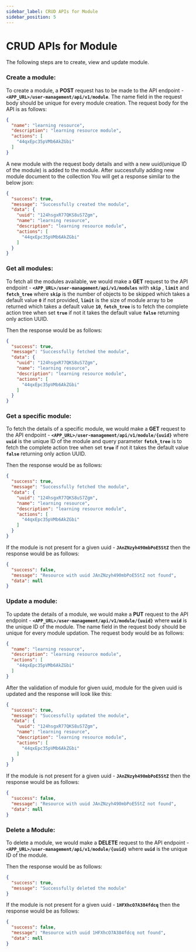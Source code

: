 ```yaml
---
sidebar_label: CRUD APIs for Module
sidebar_position: 5
---
```


# CRUD APIs for Module

The following steps are to create, view and update module.


### Create a module:

To create a module, a **POST** request has to be made to the API endpoint - **`<APP_URL>/user-management/api/v1/module`**. The name field in the request body should be unique for every module creation.
The request body for the API is as follows:

```json
{
  "name": "learning resource",
  "description": "learning resource module",
  "actions": [
    "44qxEpc35pVMb6AkZGbi"
  ]
}
```

A new module with the request body details and with a new uuid(unique ID of the module) is added to the module. After successfully adding new module document to the collection You will get a response similar to the below json:

```json
{
  "success": true,
  "message": "Successfully created the module",
  "data": {
    "uuid": "124hsgxR77QKS8uS7Zgm",
    "name": "learning resource",
    "description": "learning resource module",
    "actions": [
      "44qxEpc35pVMb6AkZGbi"
    ]
  }
}
```

### Get all modules:

To fetch all the modules available, we would make a **GET** request to the API endpoint - **`<APP_URL>/user-management/api/v1/modules`** with **`skip`** , **`limit`** and **`fetch_tree`** where **`skip`** is the number of objects to be skipped which takes a default value **`0`** if not provided, **`limit`** is the size of module array to be returned which takes a default value **`10`**, **`fetch_tree`** is to fetch the complete action tree when set **`true`** if not it takes the default value **`false`** returning only action UUID.


Then the response would be as follows: 

```json
{
  "success": true,
  "message": "Successfully fetched the module",
  "data": {
    "uuid": "124hsgxR77QKS8uS7Zgm",
    "name": "learning resource",
    "description": "learning resource module",
    "actions": [
      "44qxEpc35pVMb6AkZGbi"
    ]
  }
}
```

### Get a specific module:

To fetch the details of a specific module, we would make a **GET** request to the API endpoint - **`<APP_URL>/user-management/api/v1/module/{uuid}`** where **`uuid`** is the unique ID of the module and query parameter **`fetch_tree`** is to fetch the complete action tree when set **`true`** if not it takes the default value **`false`** returning only action UUID.

Then the response would be as follows: 

```json
{
  "success": true,
  "message": "Successfully fetched the module",
  "data": {
    "uuid": "124hsgxR77QKS8uS7Zgm",
    "name": "learning resource",
    "description": "learning resource module",
    "actions": [
      "44qxEpc35pVMb6AkZGbi"
    ]
  }
}
```

If the module is not present for a given uuid - **`JAnZNzyh490mbPoE5StZ`** then the response would be as follows:

```json
{
  "success": false,
  "message": "Resource with uuid JAnZNzyh490mbPoE5StZ not found",
  "data": null
}
```

### Update a module:

To update the details of a module, we would make a **PUT** request to the API endpoint - **`<APP_URL>/user-management/api/v1/module/{uuid}`** where **`uuid`** is the unique ID of the module. The name field in the request body should be unique for every module updation.
The request body would be as follows:

```json
{
  "name": "learning resource",
  "description": "learning resource module",
  "actions": [
    "44qxEpc35pVMb6AkZGbi"
  ]
}
```

After the validation of module for given uuid, module for the given uuid is updated and the response will look like this:

```json
{
  "success": true,
  "message": "Successfully updated the module",
  "data": {
    "uuid": "124hsgxR77QKS8uS7Zgm",
    "name": "learning resource",
    "description": "learning resource module",
    "actions": [
      "44qxEpc35pVMb6AkZGbi"
    ]
  }
}
```

If the module is not present for a given uuid - **`JAnZNzyh490mbPoE5StZ`** then the response would be as follows:

```json
{
  "success": false,
  "message": "Resource with uuid JAnZNzyh490mbPoE5StZ not found",
  "data": null
}
```

### Delete a Module:

To delete a module, we would make a **DELETE** request to the API endpoint - **`<APP_URL>/user-management/api/v1/module/{uuid}`** where **`uuid`** is the unique ID of the module.

Then the response would be as follows:

```json
{
  "success": true,
  "message": "Successfully deleted the module"
}
```

If the module is not present for a given uuid - **`1HFXhcO7A384fdcq`** then the response would be as follows:

```json
{
  "success": false,
  "message": "Resource with uuid 1HFXhcO7A384fdcq not found",
  "data": null
}
```
